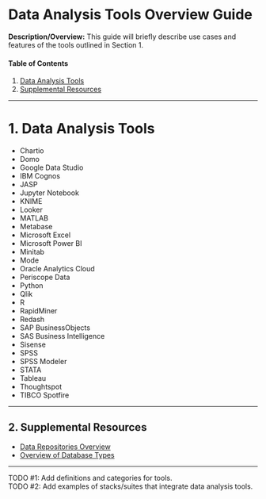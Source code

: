 # Data Analysis Tools Overview Guide
**Description/Overview:** This guide will briefly describe use cases and features of the tools outlined in Section 1.
  
#### Table of Contents
1. [Data Analysis Tools](#tools)
2. [Supplemental Resources](#supplemental)
  
<hr />
  
# <a name="tools">1. Data Analysis Tools</a>
  
* Chartio
* Domo
* Google Data Studio
* IBM Cognos
* JASP
* Jupyter Notebook
* KNIME
* Looker
* MATLAB
* Metabase
* Microsoft Excel
* Microsoft Power BI
* Minitab
* Mode
* Oracle Analytics Cloud
* Periscope Data
* Python
* Qlik
* R
* RapidMiner
* Redash
* SAP BusinessObjects
* SAS Business Intelligence
* Sisense
* SPSS
* SPSS Modeler
* STATA
* Tableau
* Thoughtspot
* TIBCO Spotfire

<hr />
  
## <a name="supplemental">2. Supplemental Resources</a>
  
* [Data Repositories Overview](https://github.com/chaseofthejungle/data-repositories-overview)  
* [Overview of Database Types](https://github.com/chaseofthejungle/types-of-databases)
  
<hr />
  
TODO #1: Add definitions and categories for tools.  
TODO #2: Add examples of stacks/suites that integrate data analysis tools.
